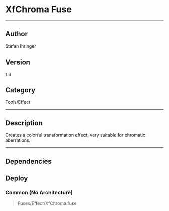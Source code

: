# XfChroma Fuse
___

## Author
Stefan Ihringer

## Version
1.6

## Category
Tools/Effect

___

## Description
Creates a colorful transformation effect, very suitable for chromatic aberrations.

___

## Dependencies

## Deploy

### Common (No Architecture)

> Fuses/Effect/XfChroma.fuse  
